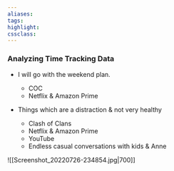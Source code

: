 ```yaml
---
aliases:  
tags:
highlight:  
cssclass:
---
```


### Analyzing Time Tracking Data
- I will go with the weekend plan.
	- COC
	- Netflix & Amazon Prime

- Things which are a distraction & not very healthy
	- Clash of Clans
	- Netflix & Amazon Prime
	- YouTube
	- Endless casual conversations with kids & Anne

![[Screenshot_20220726-234854.jpg|700]]